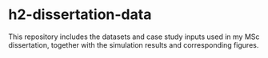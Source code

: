 # h2-dissertation-data
This repository includes the datasets and case study inputs used in my MSc dissertation, together with the simulation results and corresponding figures.

